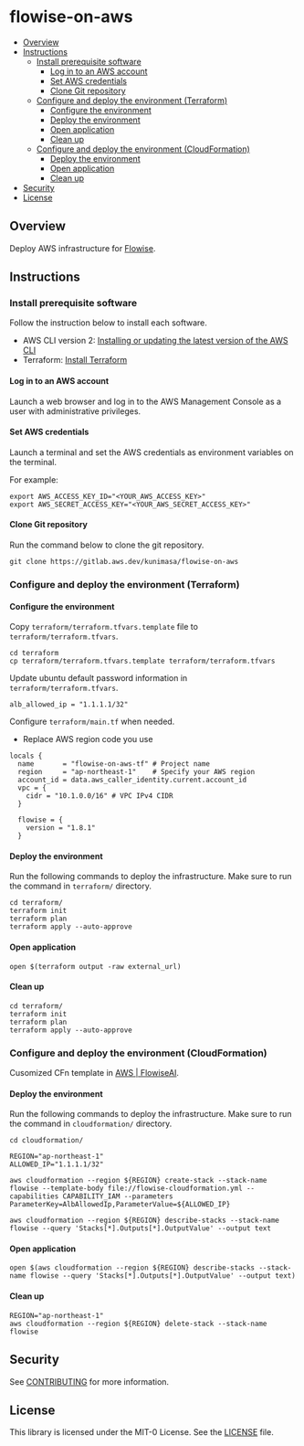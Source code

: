 # flowise-on-aws <!-- omit in toc -->

- [Overview](#overview)
- [Instructions](#instructions)
  - [Install prerequisite software](#install-prerequisite-software)
    - [Log in to an AWS account](#log-in-to-an-aws-account)
    - [Set AWS credentials](#set-aws-credentials)
    - [Clone Git repository](#clone-git-repository)
  - [Configure and deploy the environment (Terraform)](#configure-and-deploy-the-environment-terraform)
    - [Configure the environment](#configure-the-environment)
    - [Deploy the environment](#deploy-the-environment)
    - [Open application](#open-application)
    - [Clean up](#clean-up)
  - [Configure and deploy the environment (CloudFormation)](#configure-and-deploy-the-environment-cloudformation)
    - [Deploy the environment](#deploy-the-environment-1)
    - [Open application](#open-application-1)
    - [Clean up](#clean-up-1)
- [Security](#security)
- [License](#license)



## Overview

Deploy AWS infrastructure for [Flowise](https://github.com/FlowiseAI/Flowise).


## Instructions


### Install prerequisite software

Follow the instruction below to install each software.

* AWS CLI version 2: [Installing or updating the latest version of the AWS CLI](https://docs.aws.amazon.com/cli/latest/userguide/getting-started-install.html)
* Terraform: [Install Terraform](https://developer.hashicorp.com/terraform/tutorials/aws-get-started/install-cli)



#### Log in to an AWS account

Launch a web browser and log in to the AWS Management Console as a user with administrative privileges.


#### Set AWS credentials

Launch a terminal and set the AWS credentials as environment variables on the terminal.

For example:

```shell
export AWS_ACCESS_KEY_ID="<YOUR_AWS_ACCESS_KEY>"
export AWS_SECRET_ACCESS_KEY="<YOUR_AWS_SECRET_ACCESS_KEY>"
```

#### Clone Git repository

Run the command below to clone the git repository.

```
git clone https://gitlab.aws.dev/kunimasa/flowise-on-aws
```

### Configure and deploy the environment (Terraform)

#### Configure the environment

Copy `terraform/terraform.tfvars.template` file to `terraform/terraform.tfvars`.

```shell
cd terraform
cp terraform/terraform.tfvars.template terraform/terraform.tfvars
```

Update ubuntu default password information in `terraform/terraform.tfvars`.

```shell
alb_allowed_ip = "1.1.1.1/32"
```

Configure `terraform/main.tf` when needed.

* Replace AWS region code you use

```hcl
locals {
  name       = "flowise-on-aws-tf" # Project name
  region     = "ap-northeast-1"    # Specify your AWS region
  account_id = data.aws_caller_identity.current.account_id
  vpc = {
    cidr = "10.1.0.0/16" # VPC IPv4 CIDR
  }

  flowise = {
    version = "1.8.1"
  }
```

#### Deploy the environment

Run the following commands to deploy the infrastructure. Make sure to run the command in `terraform/` directory.

```shell
cd terraform/
terraform init
terraform plan
terraform apply --auto-approve
```

#### Open application

```
open $(terraform output -raw external_url)
```


#### Clean up

```shell
cd terraform/
terraform init
terraform plan
terraform apply --auto-approve
```


### Configure and deploy the environment (CloudFormation)

Cusomized CFn template in [AWS | FlowiseAI](https://docs.flowiseai.com/configuration/deployment/aws).


#### Deploy the environment

Run the following commands to deploy the infrastructure. Make sure to run the command in `cloudformation/` directory.


```shell
cd cloudformation/

REGION="ap-northeast-1"
ALLOWED_IP="1.1.1.1/32"

aws cloudformation --region ${REGION} create-stack --stack-name flowise --template-body file://flowise-cloudformation.yml --capabilities CAPABILITY_IAM --parameters ParameterKey=AlbAllowedIp,ParameterValue=${ALLOWED_IP}
```

```shell
aws cloudformation --region ${REGION} describe-stacks --stack-name flowise --query 'Stacks[*].Outputs[*].OutputValue' --output text
```

#### Open application

```
open $(aws cloudformation --region ${REGION} describe-stacks --stack-name flowise --query 'Stacks[*].Outputs[*].OutputValue' --output text)
```

#### Clean up

```shell
REGION="ap-northeast-1"
aws cloudformation --region ${REGION} delete-stack --stack-name flowise 
```


## Security

See [CONTRIBUTING](CONTRIBUTING.md#security-issue-notifications) for more information.


## License

This library is licensed under the MIT-0 License. See the [LICENSE](LICENSE) file.

